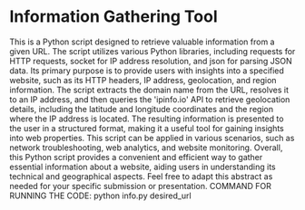 # Information Gathering Tool
This is a Python script designed to retrieve valuable information from a given URL. The 
script utilizes various Python libraries, including requests for HTTP requests, socket for IP address 
resolution, and json for parsing JSON data. Its primary purpose is to provide users with insights into a 
specified website, such as its HTTP headers, IP address, geolocation, and region information.
The script extracts the domain name from the URL, resolves it to an IP address, and then queries the 
'ipinfo.io' API to retrieve geolocation details, including the latitude and longitude coordinates and the 
region where the IP address is located. The resulting information is presented to the user in a structured 
format, making it a useful tool for gaining insights into web properties. This script can be applied in 
various scenarios, such as network troubleshooting, web analytics, and website monitoring. Overall, this 
Python script provides a convenient and efficient way to gather essential information about a website, 
aiding users in understanding its technical and geographical aspects. Feel free to adapt this abstract as 
needed for your specific submission or presentation.
COMMAND FOR RUNNING THE CODE:
python info.py desired_url
